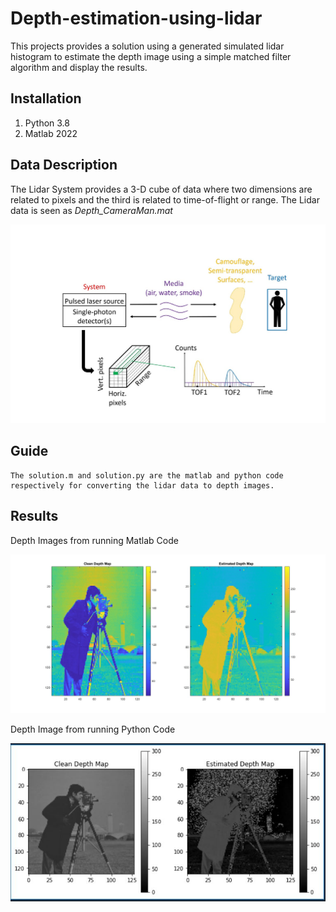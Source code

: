 # Depth-estimation-using-lidar
This projects provides a solution using a generated simulated lidar histogram to estimate the depth image using a simple matched filter algorithm and display the results.

## Installation
1. Python 3.8
2. Matlab 2022

## Data Description
The Lidar System provides a 3-D cube of data where two dimensions are related to pixels and the third is related to time-of-flight or range. 
The Lidar data is seen as _Depth_CameraMan.mat_

![lidar data](result/lidar.jpg) 

## Guide
```
The solution.m and solution.py are the matlab and python code respectively for converting the lidar data to depth images.
```

## Results
Depth Images from running Matlab Code

![Matlab Code](result/matlab.jpg) 


Depth Image from running Python Code

![Python](result/python.jpg) 

